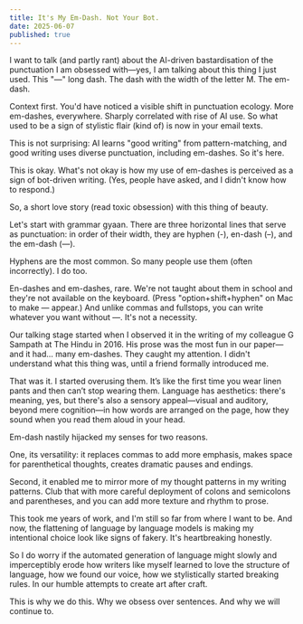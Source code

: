 ```yaml
---
title: It's My Em-Dash. Not Your Bot.
date: 2025-06-07
published: true
---
```

I want to talk (and partly rant) about the AI-driven bastardisation of the punctuation I am obsessed with—yes, I am talking about this thing I just used. This "—" long dash. The dash with the width of the letter M. The em-dash.  
  
Context first. You'd have noticed a visible shift in punctuation ecology. More em-dashes, everywhere. Sharply correlated with rise of AI use. So what used to be a sign of stylistic flair (kind of) is now in your email texts.  
  
This is not surprising: AI learns "good writing" from pattern-matching, and good writing uses diverse punctuation, including em-dashes. So it's here.  
  
This is okay. What's not okay is how my use of em-dashes is perceived as a sign of bot-driven writing. (Yes, people have asked, and I didn't know how to respond.)  
  
So, a short love story (read toxic obsession) with this thing of beauty.  
  
Let's start with grammar gyaan. There are three horizontal lines that serve as punctuation: in order of their width, they are hyphen (-), en-dash (–), and the em-dash (—).  
  
Hyphens are the most common. So many people use them (often incorrectly). I do too.  
  
En-dashes and em-dashes, rare. We're not taught about them in school and they're not available on the keyboard. (Press "option+shift+hyphen" on Mac to make — appear.) And unlike commas and fullstops, you can write whatever you want without —. It's not a necessity.  
  
Our talking stage started when I observed it in the writing of my colleague G Sampath at The Hindu in 2016. His prose was the most fun in our paper—and it had... many em-dashes. They caught my attention. I didn't understand what this thing was, until a friend formally introduced me.  
  
That was it. I started overusing them. It’s like the first time you wear linen pants and then can’t stop wearing them. Language has aesthetics: there's meaning, yes, but there's also a sensory appeal—visual and auditory, beyond mere cognition—in how words are arranged on the page, how they sound when you read them aloud in your head.  
  
Em-dash nastily hijacked my senses for two reasons.  
  
One, its versatility: it replaces commas to add more emphasis, makes space for parenthetical thoughts, creates dramatic pauses and endings.  
  
Second, it enabled me to mirror more of my thought patterns in my writing patterns. Club that with more careful deployment of colons and semicolons and parentheses, and you can add more texture and rhythm to prose.  
  
This took me years of work, and I'm still so far from where I want to be. And now, the flattening of language by language models is making my intentional choice look like signs of fakery. It's heartbreaking honestly.  
  
So I do worry if the automated generation of language might slowly and imperceptibly erode how writers like myself learned to love the structure of language, how we found our voice, how we stylistically started breaking rules. In our humble attempts to create art after craft.  
  
This is why we do this. Why we obsess over sentences. And why we will continue to.